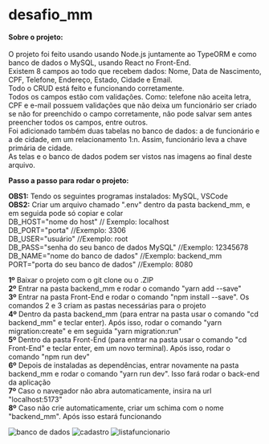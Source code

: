 # desafio_mm

**Sobre o projeto:** <br />
<br />
O projeto foi feito usando usando Node.js juntamente ao TypeORM e como banco de dados o MySQL, usando React no Front-End.<br />
Existem 8 campos ao todo que recebem dados: Nome, Data de Nascimento, CPF, Telefone, Endereço, Estado, Cidade e Email.<br />
Todo o CRUD está feito e funcionando corretamente.<br />
Todos os campos estão com validações. Como: telefone não aceita letra, CPF e e-mail possuem validações que não deixa um funcionário ser criado se não for preenchido o campo corretamente, não pode salvar sem antes preencher todos os campos, entre outros.<br />
Foi adicionado também duas tabelas no banco de dados: a de funcionário e a de cidade, em um relacionamento 1:n. Assim, funcionário leva a chave primária de cidade.<br />
As telas e o banco de dados podem ser vistos nas imagens ao final deste arquivo.

**Passo a passo para rodar o projeto:**

**OBS1:** Tendo os seguintes programas instalados: MySQL, VSCode <br />
**OBS2:** Criar um arquivo chamado ".env" dentro da pasta backend_mm, e em seguida pode só copiar e colar<br />
DB_HOST="nome do host" // Exemplo: localhost<br />
DB_PORT="porta" //Exemplo: 3306<br />
DB_USER="usuário" //Exemplo: root<br />
DB_PASS="senha do seu banco de dados MySQL" //Exemplo: 12345678<br />
DB_NAME="nome do banco de dados" //Exemplo: backend_mm<br />
PORT="porta do seu banco de dados" //Exemplo: 8080

**1º** Baixar o projeto com o git clone ou o .ZIP<br />
**2º** Entrar na pasta backend_mm e rodar o comando "yarn add --save"<br />
**3º** Entrar na pasta Front-End e rodar o comando "npm install --save". Os comandos 2 e 3 criam as pastas necessárias para o projeto<br />
**4º** Dentro da pasta backend_mm (para entrar na pasta usar o comando "cd backend_mm" e teclar enter). Após isso, rodar o comando "yarn migration:create" e em seguida "yarn migration:run"<br />
**5º** Dentro da pasta Front-End (para entrar na pasta usar o comando "cd Front-End" e teclar enter, em um novo terminal). Após isso, rodar o comando "npm run dev" <br />
**6º** Depois de instaladas as dependências, entrar novamente na pasta backend_mm e rodar o comando "yarn run dev". Isso fará rodar o back-end da aplicação<br />
**7º** Caso o navegador não abra automaticamente, insira na url "localhost:5173" <br />
**8º** Caso não crie automaticamente, criar um schima com o nome "backend_mm". Após isso estará funcionando

![banco de dados](https://user-images.githubusercontent.com/74630925/214944721-d2a877d5-2db1-4ec7-be76-88399a2be74b.png)
![cadastro](https://user-images.githubusercontent.com/74630925/214944123-d869a5cd-a6db-4991-84d6-8fcaf73ce6e8.png)
![listafuncionario](https://user-images.githubusercontent.com/74630925/214944320-56c2f291-af38-4f27-b20b-0a0988615eac.png)

